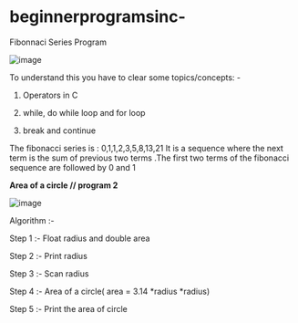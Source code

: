 # beginnerprogramsinc-

Fibonnaci Series Program 




![image](https://media.geeksforgeeks.org/wp-content/cdn-uploads/program-for-fibonacci-numbers-1024x512.png)





To understand this you have to clear some topics/concepts: -




1. Operators in C





2. while, do while loop and for loop



3. break and continue





The fibonacci series is : 0,1,1,2,3,5,8,13,21
It is a sequence where the next term is the sum of previous two terms .The  first two terms of the fibonacci sequence are followed by 0 and 1








**Area of a circle     // program 2**


![image](https://www.cdn.geeksforgeeks.org/wp-content/uploads/Area-of-circle.png)



Algorithm :-




Step 1 :- Float radius and double area



Step 2 :- Print radius



Step 3 :- Scan radius



Step 4 :- Area of a circle( area = 3.14 *radius *radius)


Step 5  :- Print the area of circle

